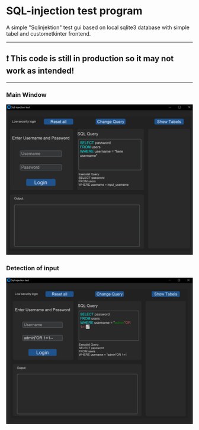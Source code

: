 # SQL-injection test program
A simple "Sqlinjektion" test gui based on local sqlite3 database with simple tabel and custometkinter frontend.

---
## ❗ This code is still in production so it may not work as intended!

---
### Main Window

<img src="https://github.com/fennekdev/sql_injection_testgui/blob/main/screenshots/screenshot_1.PNG" alt="Main look" width="700"/>

### Detection of input

<img src="https://github.com/fennekdev/sql_injection_testgui/blob/main/screenshots/screenshot_2.PNG" alt="Detection drawing" width="700"/>
